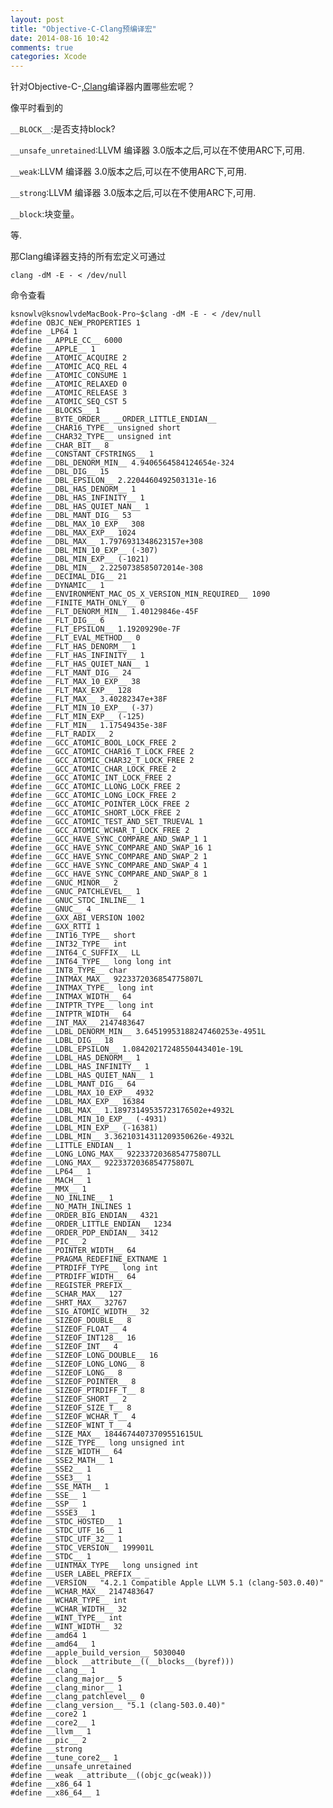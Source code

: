 ```yaml
---
layout: post
title: "Objective-C-Clang预编译宏"
date: 2014-08-16 10:42
comments: true
categories: Xcode
---
```



针对Objective-C-,[Clang](http://zh.wikipedia.org/wiki/Clang)编译器内置哪些宏呢？
<!--more-->

像平时看到的

`__BLOCK__`:是否支持block?

`__unsafe_unretained`:LLVM 编译器 3.0版本之后,可以在不使用ARC下,可用.

`__weak`:LLVM 编译器 3.0版本之后,可以在不使用ARC下,可用.

`__strong`:LLVM 编译器 3.0版本之后,可以在不使用ARC下,可用.

`__block`:块变量。
 
等.

那Clang编译器支持的所有宏定义可通过

    clang -dM -E - < /dev/null
    
命令查看
 <!--more-->   

    ksnowlv@ksnowlvdeMacBook-Pro~$clang -dM -E - < /dev/null
    #define OBJC_NEW_PROPERTIES 1
    #define _LP64 1
    #define __APPLE_CC__ 6000
    #define __APPLE__ 1
    #define __ATOMIC_ACQUIRE 2
    #define __ATOMIC_ACQ_REL 4
    #define __ATOMIC_CONSUME 1    
    #define __ATOMIC_RELAXED 0
    #define __ATOMIC_RELEASE 3
    #define __ATOMIC_SEQ_CST 5
    #define __BLOCKS__ 1
    #define __BYTE_ORDER__ __ORDER_LITTLE_ENDIAN__
    #define __CHAR16_TYPE__ unsigned short
    #define __CHAR32_TYPE__ unsigned int
    #define __CHAR_BIT__ 8
    #define __CONSTANT_CFSTRINGS__ 1
    #define __DBL_DENORM_MIN__ 4.9406564584124654e-324
    #define __DBL_DIG__ 15
    #define __DBL_EPSILON__ 2.2204460492503131e-16
    #define __DBL_HAS_DENORM__ 1
    #define __DBL_HAS_INFINITY__ 1
    #define __DBL_HAS_QUIET_NAN__ 1
    #define __DBL_MANT_DIG__ 53
    #define __DBL_MAX_10_EXP__ 308
    #define __DBL_MAX_EXP__ 1024
    #define __DBL_MAX__ 1.7976931348623157e+308
    #define __DBL_MIN_10_EXP__ (-307)
    #define __DBL_MIN_EXP__ (-1021)
    #define __DBL_MIN__ 2.2250738585072014e-308
    #define __DECIMAL_DIG__ 21
    #define __DYNAMIC__ 1
    #define __ENVIRONMENT_MAC_OS_X_VERSION_MIN_REQUIRED__ 1090
    #define __FINITE_MATH_ONLY__ 0
    #define __FLT_DENORM_MIN__ 1.40129846e-45F
    #define __FLT_DIG__ 6
    #define __FLT_EPSILON__ 1.19209290e-7F
    #define __FLT_EVAL_METHOD__ 0
    #define __FLT_HAS_DENORM__ 1
    #define __FLT_HAS_INFINITY__ 1
    #define __FLT_HAS_QUIET_NAN__ 1
    #define __FLT_MANT_DIG__ 24
    #define __FLT_MAX_10_EXP__ 38
    #define __FLT_MAX_EXP__ 128
    #define __FLT_MAX__ 3.40282347e+38F
    #define __FLT_MIN_10_EXP__ (-37)
    #define __FLT_MIN_EXP__ (-125)
    #define __FLT_MIN__ 1.17549435e-38F
    #define __FLT_RADIX__ 2
    #define __GCC_ATOMIC_BOOL_LOCK_FREE 2
    #define __GCC_ATOMIC_CHAR16_T_LOCK_FREE 2
    #define __GCC_ATOMIC_CHAR32_T_LOCK_FREE 2
    #define __GCC_ATOMIC_CHAR_LOCK_FREE 2
    #define __GCC_ATOMIC_INT_LOCK_FREE 2
    #define __GCC_ATOMIC_LLONG_LOCK_FREE 2
    #define __GCC_ATOMIC_LONG_LOCK_FREE 2
    #define __GCC_ATOMIC_POINTER_LOCK_FREE 2
    #define __GCC_ATOMIC_SHORT_LOCK_FREE 2
    #define __GCC_ATOMIC_TEST_AND_SET_TRUEVAL 1
    #define __GCC_ATOMIC_WCHAR_T_LOCK_FREE 2
    #define __GCC_HAVE_SYNC_COMPARE_AND_SWAP_1 1
    #define __GCC_HAVE_SYNC_COMPARE_AND_SWAP_16 1
    #define __GCC_HAVE_SYNC_COMPARE_AND_SWAP_2 1
    #define __GCC_HAVE_SYNC_COMPARE_AND_SWAP_4 1
    #define __GCC_HAVE_SYNC_COMPARE_AND_SWAP_8 1
    #define __GNUC_MINOR__ 2
    #define __GNUC_PATCHLEVEL__ 1
    #define __GNUC_STDC_INLINE__ 1
    #define __GNUC__ 4
    #define __GXX_ABI_VERSION 1002
    #define __GXX_RTTI 1
    #define __INT16_TYPE__ short
    #define __INT32_TYPE__ int
    #define __INT64_C_SUFFIX__ LL
    #define __INT64_TYPE__ long long int
    #define __INT8_TYPE__ char
    #define __INTMAX_MAX__ 9223372036854775807L
    #define __INTMAX_TYPE__ long int
    #define __INTMAX_WIDTH__ 64
    #define __INTPTR_TYPE__ long int
    #define __INTPTR_WIDTH__ 64
    #define __INT_MAX__ 2147483647
    #define __LDBL_DENORM_MIN__ 3.64519953188247460253e-4951L
    #define __LDBL_DIG__ 18
    #define __LDBL_EPSILON__ 1.08420217248550443401e-19L
    #define __LDBL_HAS_DENORM__ 1
    #define __LDBL_HAS_INFINITY__ 1
    #define __LDBL_HAS_QUIET_NAN__ 1
    #define __LDBL_MANT_DIG__ 64
    #define __LDBL_MAX_10_EXP__ 4932
    #define __LDBL_MAX_EXP__ 16384
    #define __LDBL_MAX__ 1.18973149535723176502e+4932L
    #define __LDBL_MIN_10_EXP__ (-4931)
    #define __LDBL_MIN_EXP__ (-16381)
    #define __LDBL_MIN__ 3.36210314311209350626e-4932L
    #define __LITTLE_ENDIAN__ 1
    #define __LONG_LONG_MAX__ 9223372036854775807LL
    #define __LONG_MAX__ 9223372036854775807L
    #define __LP64__ 1
    #define __MACH__ 1
    #define __MMX__ 1
    #define __NO_INLINE__ 1
    #define __NO_MATH_INLINES 1
    #define __ORDER_BIG_ENDIAN__ 4321
    #define __ORDER_LITTLE_ENDIAN__ 1234
    #define __ORDER_PDP_ENDIAN__ 3412
    #define __PIC__ 2
    #define __POINTER_WIDTH__ 64
    #define __PRAGMA_REDEFINE_EXTNAME 1
    #define __PTRDIFF_TYPE__ long int
    #define __PTRDIFF_WIDTH__ 64
    #define __REGISTER_PREFIX__ 
    #define __SCHAR_MAX__ 127
    #define __SHRT_MAX__ 32767
    #define __SIG_ATOMIC_WIDTH__ 32
    #define __SIZEOF_DOUBLE__ 8
    #define __SIZEOF_FLOAT__ 4
    #define __SIZEOF_INT128__ 16
    #define __SIZEOF_INT__ 4
    #define __SIZEOF_LONG_DOUBLE__ 16
    #define __SIZEOF_LONG_LONG__ 8
    #define __SIZEOF_LONG__ 8
    #define __SIZEOF_POINTER__ 8
    #define __SIZEOF_PTRDIFF_T__ 8
    #define __SIZEOF_SHORT__ 2
    #define __SIZEOF_SIZE_T__ 8
    #define __SIZEOF_WCHAR_T__ 4
    #define __SIZEOF_WINT_T__ 4
    #define __SIZE_MAX__ 18446744073709551615UL
    #define __SIZE_TYPE__ long unsigned int
    #define __SIZE_WIDTH__ 64
    #define __SSE2_MATH__ 1
    #define __SSE2__ 1
    #define __SSE3__ 1
    #define __SSE_MATH__ 1
    #define __SSE__ 1
    #define __SSP__ 1
    #define __SSSE3__ 1
    #define __STDC_HOSTED__ 1
    #define __STDC_UTF_16__ 1
    #define __STDC_UTF_32__ 1
    #define __STDC_VERSION__ 199901L
    #define __STDC__ 1
    #define __UINTMAX_TYPE__ long unsigned int
    #define __USER_LABEL_PREFIX__ _
    #define __VERSION__ "4.2.1 Compatible Apple LLVM 5.1 (clang-503.0.40)"
    #define __WCHAR_MAX__ 2147483647
    #define __WCHAR_TYPE__ int
    #define __WCHAR_WIDTH__ 32
    #define __WINT_TYPE__ int
    #define __WINT_WIDTH__ 32
    #define __amd64 1
    #define __amd64__ 1
    #define __apple_build_version__ 5030040
    #define __block __attribute__((__blocks__(byref)))
    #define __clang__ 1
    #define __clang_major__ 5
    #define __clang_minor__ 1
    #define __clang_patchlevel__ 0
    #define __clang_version__ "5.1 (clang-503.0.40)"
    #define __core2 1
    #define __core2__ 1
    #define __llvm__ 1
    #define __pic__ 2
    #define __strong 
    #define __tune_core2__ 1
    #define __unsafe_unretained 
    #define __weak __attribute__((objc_gc(weak)))
    #define __x86_64 1
    #define __x86_64__ 1
    